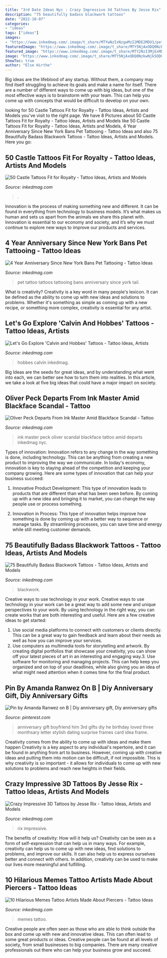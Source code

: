 ```yaml
---
title: "3rd Date Ideas Nyc : Crazy Impressive 3d Tattoos By Jesse Rix"
description: "75 beautifully badass blackwork tattoos"
date: "2022-10-07"
categories:
- "ideas"
tags: ["ideas"]
images:
- "https://www.inkedmag.com/.image/t_share/MTYwNzIxNzgwMzI2MDE2MDU1/pettattoos_social.jpg"
featuredImage: "https://www.inkedmag.com/.image/t_share/MTY5NjAxODQ0NzkwNjk5ODQ1/oliver-peck-fb.jpg"
featured_image: "https://www.inkedmag.com/.image/t_share/MTY2NzI3MjExMDk5ODkwOTgw/memes-about-piercers-fb.jpg"
image: "https://www.inkedmag.com/.image/t_share/MTY5NjAxODQ0NzkwNjk5ODQ1/oliver-peck-fb.jpg"
ShowToc: true
author: "Else Hirthe"
---
```



Big ideas are the lifeblood of any startup. Without them, a company may find itself struggling to achieve its goals and make a name for itself. There are a number of different ways to come up with big ideas, but one of the most effective ways is to brainstorm with your team. This can help you come up with concepts that would be difficult to develop on your own.

	

		
looking for 50 Castle Tattoos Fit for Royalty - Tattoo Ideas, Artists and Models you've visit to the right page. We have 8 Pictures about 50 Castle Tattoos Fit for Royalty - Tattoo Ideas, Artists and Models like 50 Castle Tattoos Fit for Royalty - Tattoo Ideas, Artists and Models, 4 Year Anniversary Since New York Bans Pet Tattooing - Tattoo Ideas and also 75 Beautifully Badass Blackwork Tattoos - Tattoo Ideas, Artists and Models. Here you go:
		
    
## 50 Castle Tattoos Fit For Royalty - Tattoo Ideas, Artists And Models

<img loading=lazy src="https://www.inkedmag.com/.image/t_share/MTc4MzQ4NjQzMTMxMDc0MTU3/castle-tattoos-fb.jpg" onerror="this.onerror=null;this.src='https://tse3.mm.bing.net/th?id=OIP.b_zjFe6oNXWCnmXp0njDggHaD4&amp;pid=15.1';" alt="50 Castle Tattoos Fit for Royalty - Tattoo Ideas, Artists and Models">

_Source: inkedmag.com_

>. 

	

Innovation is the process of making something new and different. It can be found in everything from technology to business models. It’s what makes us human and sets us apart from the animals we share this planet with. Innovation is essential to our economy and society, and it’s why we must continue to explore new ways to improve our products and services.

    
## 4 Year Anniversary Since New York Bans Pet Tattooing - Tattoo Ideas

<img loading=lazy src="https://www.inkedmag.com/.image/t_share/MTYwNzIxNzgwMzI2MDE2MDU1/pettattoos_social.jpg" onerror="this.onerror=null;this.src='https://tse1.mm.bing.net/th?id=OIP.hhuW0DbyeXBE_DosupR0pQHaD4&amp;pid=15.1';" alt="4 Year Anniversary Since New York Bans Pet Tattooing - Tattoo Ideas">

_Source: inkedmag.com_

>pet tattoo tattoos tattooing bans anniversary since york tail. 

	

What is creativity?
Creativity is a key word in many people's lexicon. It can be defined as the ability to come up with new ideas and solutions to problems. Whether it's something as simple as coming up with a new recipe, or something more complex, creativity is essential for any artist.

    
## Let&#039;s Go Explore &#039;Calvin And Hobbes&#039; Tattoos - Tattoo Ideas, Artists

<img loading=lazy src="https://www.inkedmag.com/.image/t_share/MTcyNjQzNjE3NjcwNzAyMTYz/new-project.png" onerror="this.onerror=null;this.src='https://tse3.mm.bing.net/th?id=OIP.W7-6ViO8rrHV3ANrbqTttQHaD4&amp;pid=15.1';" alt="Let&#039;s Go Explore &#039;Calvin and Hobbes&#039; Tattoos - Tattoo Ideas, Artists">

_Source: inkedmag.com_

>hobbes calvin inkedmag. 

	

Big Ideas are the seeds for great ideas, and by understanding what went into each, we can better see how to turn them into realities. In this article, we take a look at five big ideas that could have a major impact on society.

    
## Oliver Peck Departs From Ink Master Amid Blackface Scandal - Tattoo

<img loading=lazy src="https://www.inkedmag.com/.image/t_share/MTY5NjAxODQ0NzkwNjk5ODQ1/oliver-peck-fb.jpg" onerror="this.onerror=null;this.src='https://tse4.mm.bing.net/th?id=OIP._Dn_wkeKfks-ZjEMG6XugAHaD4&amp;pid=15.1';" alt="Oliver Peck Departs From Ink Master Amid Blackface Scandal - Tattoo">

_Source: inkedmag.com_

>ink master peck oliver scandal blackface tattoo amid departs inkedmag nyc. 

	

Types of innovation:
Innovation refers to any change in the way something is done, including technology. This can be anything from creating a new product to improving the way we communicate. In today's economy, innovation is key to staying ahead of the competition and keeping your company growing. Here are some types of innovation that can help your business succeed:
1. Innovative Product Development: This type of innovation leads to products that are different than what has been seen before. By coming up with a new idea and bringing it to market, you can change the way people use or process something.

2. Innovation in Process: This type of innovation helps improve how something is done by coming up with a better way to sequence or manage tasks. By streamlining processes, you can save time and energy while still meeting customer demands.


    
## 75 Beautifully Badass Blackwork Tattoos - Tattoo Ideas, Artists And Models

<img loading=lazy src="https://www.inkedmag.com/.image/t_share/MTc1ODg2NDk1NDE1MDE4NTUx/blackwork-fb.jpg" onerror="this.onerror=null;this.src='https://tse4.mm.bing.net/th?id=OIP.YU3GsnSB5narKivV2QkemgHaD4&amp;pid=15.1';" alt="75 Beautifully Badass Blackwork Tattoos - Tattoo Ideas, Artists and Models">

_Source: inkedmag.com_

>blackwork. 

	

Creative ways to use technology in your work.
Creative ways to use technology in your work can be a great way to add some new and unique perspectives to your work. By using technology in the right way, you can create works that are both interesting and useful. Here are a few creative ideas to get started: 
1. Use social media platforms to connect with customers or clients directly. This can be a great way to gain feedback and learn about their needs as well as how you can improve your services.
2. Use computers as multimedia tools for storytelling and artwork. By creating digital portfolios that showcase your creativity, you can show off your latest pieces of art in an interesting and engaging way.3. Use software for monitoring and managing projects. This can help keep you organized and on top of your deadlines, while also giving you an idea of what might need attention when it comes time for the final product.
    
## Pin By Amanda Ranwez On B | Diy Anniversary Gift, Diy Anniversary Gifts

<img loading=lazy src="https://i.pinimg.com/736x/a0/aa/a3/a0aaa3322e88c4670fcca6da5e66c44a--to-my-boyfriend-boyfriend-gifts.jpg" onerror="this.onerror=null;this.src='https://tse4.mm.bing.net/th?id=OIP.sqvbKIZQKHc-teWnXy3HowHaJ3&amp;pid=15.1';" alt="Pin by Amanda Ranwez on B | Diy anniversary gift, Diy anniversary gifts">

_Source: pinterest.com_

>anniversary gift boyfriend him 3rd gifts diy he birthday loved three monthsary letter stylish dating surprise frames card idea frame. 

	

Creativity comes from the ability to come up with ideas and make them happen
Creativity is a key aspect to any individual's repertoire, and it can be found in anything from art to business. However, coming up with creative ideas and putting them into motion can be difficult, if not impossible. This is why creativity is so important - it allows for individuals to come up with new solutions to problems and reach new heights in their fields.

    
## Crazy Impressive 3D Tattoos By Jesse Rix - Tattoo Ideas, Artists And Models

<img loading=lazy src="https://www.inkedmag.com/.image/t_share/MTc1MDk3ODkyNDQzMjY4MTkx/jesse-rix-fb.jpg" onerror="this.onerror=null;this.src='https://tse1.mm.bing.net/th?id=OIP.aL8sMCtRDdxgZjwqzeAINgHaD4&amp;pid=15.1';" alt="Crazy Impressive 3D Tattoos by Jesse Rix - Tattoo Ideas, Artists and Models">

_Source: inkedmag.com_

>rix impressive. 

	

The benefits of creativity: How will it help us?
Creativity can be seen as a form of self-expression that can help us in many ways. For example, creativity can help us to come up with new ideas, find solutions to problems, and improve our skills. It can also help us to express ourselves better and connect with others. In addition, creativity can be used to make our lives more meaningful and fulfilling.

    
## 10 Hilarious Memes Tattoo Artists Made About Piercers - Tattoo Ideas

<img loading=lazy src="https://www.inkedmag.com/.image/t_share/MTY2NzI3MjExMDk5ODkwOTgw/memes-about-piercers-fb.jpg" onerror="this.onerror=null;this.src='https://tse4.mm.bing.net/th?id=OIP.1b2M6WacbHHihRCaNhX1yQHaD4&amp;pid=15.1';" alt="10 Hilarious Memes Tattoo Artists Made About Piercers - Tattoo Ideas">

_Source: inkedmag.com_

>memes tattoo. 

	

Creative people are often seen as those who are able to think outside the box and come up with new and innovative ideas. This can often lead to some great products or ideas. Creative people can be found at all levels of society, from small businesses to big companies. There are many creative professionals out there who can help your business grow and succeed.

